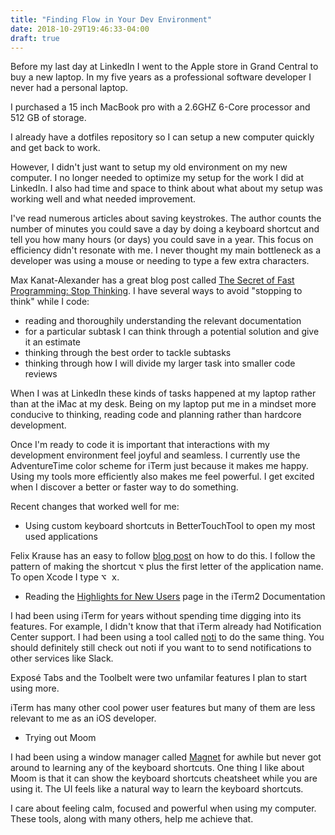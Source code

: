 ```yaml
---
title: "Finding Flow in Your Dev Environment"
date: 2018-10-29T19:46:33-04:00
draft: true
---
```


Before my last day at LinkedIn I went to the Apple store in Grand Central to buy a new laptop. In my five years as a professional software developer I never had a personal laptop. 

I purchased a 15 inch MacBook pro with a 2.6GHZ 6-Core processor and 512 GB of storage. 

I already have a dotfiles repository so I can setup a new computer quickly and get back to work.

However, I didn't just want to setup my old environment on my new computer.  I no longer needed to optimize my setup for the work I did at LinkedIn. I also had time and space to think about what about my setup was working well and what needed improvement. 

I've read numerous articles about saving keystrokes. The author counts the number of minutes you could save a day by doing a keyboard shortcut and tell you how many hours (or days) you could save in a year. This focus on efficiency didn't resonate with me. I never thought my main bottleneck as a developer was using a mouse or needing to type a few extra characters. 

Max Kanat-Alexander has a great blog post called [The Secret of Fast Programming: Stop Thinking](https://www.codesimplicity.com/post/the-secret-of-fast-programming-stop-thinking/). I have several ways to avoid "stopping to think" while I code:

* reading and thoroughily understanding the relevant documentation
* for a particular subtask I can think through a potential solution and give it an estimate
* thinking through the best order to tackle subtasks
* thinking through how I will divide my larger task into smaller code reviews

When I was at LinkedIn these kinds of tasks happened at my laptop rather than at the  iMac at my desk. Being on my laptop put me in a mindset more conducive to thinking, reading code and planning rather than hardcore development.

Once I'm ready to code it is important that interactions with my development environment feel joyful and seamless. I currently use the AdventureTime color scheme for iTerm just because it makes me happy. Using my tools more efficiently also makes me feel powerful. I get excited when I discover a better or faster way to do something. 

Recent changes that worked well for me:

* Using custom keyboard shortcuts in BetterTouchTool to open my most used applications

Felix Krause has an easy to follow [blog post](https://krausefx.com/blog/use-custom-shortcuts-for-every-application) on how to do this. I follow the pattern of making the shortcut <kbd>⌥</kbd> plus the first letter of the application name. To open Xcode I type <kbd>⌥ x</kbd>.

* Reading the [Highlights for New Users](https://www.iterm2.com/documentation-highlights.html) page in the iTerm2 Documentation

I had been using iTerm for years without spending time digging into its features. For example, I didn't know that that iTerm already had Notification Center support. I had been using a tool called [noti](https://github.com/variadico/noti) to do the same thing. You should definitely still check out noti if you want to to send notifications to other services like Slack. 

Exposé Tabs and the Toolbelt were two unfamilar features I plan to start using more. 

iTerm has many other cool power user features but many of them are less relevant to me as an iOS developer.

* Trying out Moom

I had been using a window manager called [Magnet](http://magnet.crowdcafe.com/) for awhile but never got around to learning any of the keyboard shortcuts. One thing I like about Moom is that it can show the keyboard shortcuts cheatsheet while you are using it. The UI feels like a natural way to learn the keyboard shortcuts.

I care about feeling calm, focused and powerful when using my computer.  These tools, along with many others, help me achieve that. 








